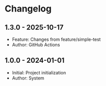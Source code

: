 # Changelog

## 1.3.0 - 2025-10-17
- Feature: Changes from feature/simple-test
- Author: GitHub Actions

## 1.0.0 - 2024-01-01
- Initial: Project initialization
- Author: System